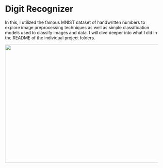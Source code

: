 # Digit Recognizer

In this, I utilized the famous MNIST dataset of handwritten numbers to explore image preprocessing techniques as well as simple classification models used to classify images and data. I will dive deeper into what I did in the README of the individual project folders. 

<p>
  <img width = 850 height = 391 src = "https://www.researchgate.net/profile/Hongying-Meng/publication/232650721/figure/fig4/AS:393426479665155@1470811590323/A-subset-of-the-MNIST-database-of-handwritten-digits.png">
  </p>
